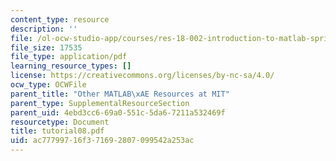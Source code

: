 ```yaml
---
content_type: resource
description: ''
file: /ol-ocw-studio-app/courses/res-18-002-introduction-to-matlab-spring-2008/ac77799716f371692807099542a253ac_tutorial08.pdf
file_size: 17535
file_type: application/pdf
learning_resource_types: []
license: https://creativecommons.org/licenses/by-nc-sa/4.0/
ocw_type: OCWFile
parent_title: "Other MATLAB\xAE Resources at MIT"
parent_type: SupplementalResourceSection
parent_uid: 4ebd3cc6-69a0-551c-5da6-7211a532469f
resourcetype: Document
title: tutorial08.pdf
uid: ac777997-16f3-7169-2807-099542a253ac
---
```

